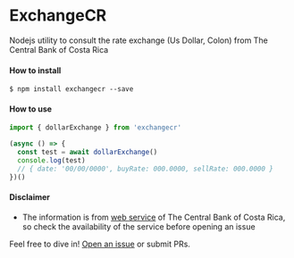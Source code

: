 # ExchangeCR
Nodejs utility to consult the rate exchange (Us Dollar, Colon) from The Central Bank of Costa Rica

#### How to install
`$ npm install exchangecr --save`

#### How to use
```js
import { dollarExchange } from 'exchangecr'

(async () => {
  const test = await dollarExchange()
  console.log(test) 
  // { date: '00/00/0000', buyRate: 000.0000, sellRate: 000.0000 }
})()
```

#### Disclaimer
* The information is from [web service](http://www.bccr.fi.cr/indicadores_economicos_/ServicioWeb.html) of The Central Bank of Costa Rica, so check the availability of the service before opening an issue

Feel free to dive in! [Open an issue](https://github.com/pablohgm/ExchangeCR/issues/new) or submit PRs. 


